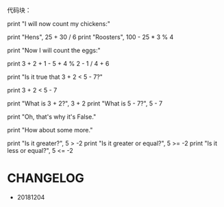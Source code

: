 代码块：

   print "I will now count my chickens:"
   
   print "Hens", 25 + 30 / 6
   print "Roosters", 100 - 25 * 3 % 4
   
   print "Now I will count the eggs:"
   
   print 3 + 2 + 1 - 5 + 4 % 2 - 1 / 4 + 6
   
   print "Is it true that 3 + 2 < 5 - 7?"
   
   print 3 + 2 < 5 - 7
   
   print "What is 3 + 2?", 3 + 2
   print "What is 5 - 7?", 5 - 7
   
   print "Oh, that's why it's False."
   
   print "How about some more."
   
   print "Is it greater?", 5 > -2
   print "Is it greater or equal?", 5 >= -2
   print "Is it less or equal?", 5 <= -2



# CHANGELOG

- 20181204
